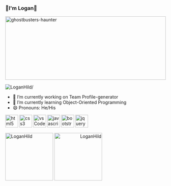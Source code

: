 ### 👋I'm Logan👋
<img src="https://user-images.githubusercontent.com/82903685/129489219-d515efd3-da92-4c15-9785-5cccf3080af1.gif" alt="ghostbusters-haunter" width="100%" height="200"/>
<p align="left"> <img src=https://komarev.com/ghpvc/?username=LoganHild alt=LoganHild/> </p>
<!--
**LoganHild/LoganHild** is a ✨ _special_ ✨ repository because its `README.md` (this file) appears on your GitHub profile.

Here are some ideas to get you started:
-->
- 🔭 I’m currently working on Team Profile-generator
- 🌱 I’m currently learning Object-Oriented Programming
<!--
- 👯 I’m looking to collaborate on ...
- 🤔 I’m looking for help with ...
- 💬 Ask me about ...
- 📫 How to reach me: ...
-->
- 🔭 I’m currently working on Team Profile-generator
- 🌱 I’m currently learning Object-Oriented Programming
- 😄 Pronouns: He/His
<!--
- ⚡ Fun fact: ...
-->
<p align="left" style="text-shadow: 2px 2px 2px white;">
  <img src="https://raw.githubusercontent.com/LoganHild/devicon/00f02ef57fb7601fd1ddcc2fe6fe670fef3ae3e4/icons/html5/html5-original-wordmark.svg" alt="html5" width="40" height="40"/>
  <img src="https://raw.githubusercontent.com/LoganHild/devicon/00f02ef57fb7601fd1ddcc2fe6fe670fef3ae3e4/icons/css3/css3-original-wordmark.svg" alt="css3" width="40" height="40"/>
  <img src="https://raw.githubusercontent.com/LoganHild/devicon/00f02ef57fb7601fd1ddcc2fe6fe670fef3ae3e4/icons/vscode/vscode-original-wordmark.svg" alt="vsCode" width="40" height="40"/>
  <img src="https://raw.githubusercontent.com/LoganHild/devicon/00f02ef57fb7601fd1ddcc2fe6fe670fef3ae3e4/icons/javascript/javascript-original.svg" alt="javascript" width="40" height="40"/>
  <img src="https://raw.githubusercontent.com/LoganHild/devicon/00f02ef57fb7601fd1ddcc2fe6fe670fef3ae3e4/icons/bootstrap/bootstrap-original.svg" alt="bootstrap" width="40" height="40"/>
  <img src="https://raw.githubusercontent.com/LoganHild/devicon/00f02ef57fb7601fd1ddcc2fe6fe670fef3ae3e4/icons/jquery/jquery-plain-wordmark.svg" alt="jquery" width="40" height="40"/>
</p>
<span align="left"> <img height='150px' src='https://github-readme-stats.vercel.app/api/top-langs/?username=LoganHild&layout=compact&theme=react ' alt="LoganHild" /> </span>
<span align="right"> <img height='150px' src='https://github-readme-stats.vercel.app/api?username=LoganHild&show_icons=true&theme=react ' alt="LoganHild" /> </span>


